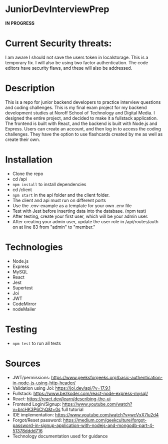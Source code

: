 # JuniorDevInterviewPrep

**IN PROGRESS**
# Current Security threats:
I am aware I should not save the users token in localstorage. This is a temporary fix. I will also be using two factor
authentication. The code editors have security flaws, and these will also be addressed. 

# Description

This is a repo for junior backend developers to practice interview questions and coding challenges.
This is my final exam project for my backend development studies at Noroff School of Technology and Digital Media.
I designed the entire project, and decided to make it a fullstack application.
The frontend is built with React, and the backend is built with Node.js and Express. Users can create an account, and
then log in to access the coding challenges. They have the option to use flashcards created by me as well as create
their own.

# Installation

- Clone the repo
- cd /api
- `npm install` to install dependencies
- cd /client
- `npm start` in the api folder and the client folder.
- The client and api must run on different ports
- Use the .env-example as a template for your own .env file
- Test with Jest before inserting data into the database. (npm test)
- After testing, create your first user, which will be your admin user.
- After creating your admin user, update the user role in /api/routes/auth on at line
83 from "admin" to "member."

# Technologies

- Node.js
- Express
- MySQL
- React
- Jest
- Supertest
- Joi
- JWT
- CodeMirror
- nodeMailer

# Testing

- `npm test` to run all tests

# Sources

- JWT/permissions: https://www.geeksforgeeks.org/basic-authentication-in-node-js-using-http-header/
- Validation using Joi: https://joi.dev/api/?v=17.9.1
- Fullstack: https://www.bezkoder.com/react-node-express-mysql/
- React: https://react.dev/learn/describing-the-ui
- Frontend Login/Signup: https://www.youtube.com/watch?v=brcHK3P6ChQ&t=0s full tutorial
- IDE implementation: https://www.youtube.com/watch?v=wcVxX7lu2d4
- Forgot/Reset password: https://medium.com/geekculture/forgot-password-in-signup-application-with-nodejs-and-mongodb-part-4-51378dddd716
- Technology documentation used for guidance
